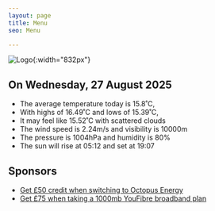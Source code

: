 ```yaml
---
layout: page
title: Menu
seo: Menu

---
```


![Logo](/images/logo.jpg){:width="832px"}

<!-- weather_marker starts -->
## On Wednesday, 27 August 2025

- The average temperature today is 15.8˚C,
- With highs of 16.49˚C and lows of 15.39˚C,
- It may feel like 15.52˚C with scattered clouds
- The wind speed is 2.24m/s and visibility is 10000m
- The pressure is 1004hPa and humidity is 80%
- The sun will rise at 05:12 and set at 19:07

<!-- weather_marker ends -->

## Sponsors

- [Get £50 credit when switching to Octopus Energy](https://bit.ly/3oD1nnS)
- [Get £75 when taking a 1000mb YouFibre broadband plan](https://aklam.io/91zWhU?)
